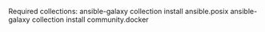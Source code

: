 Required collections:
ansible-galaxy collection install ansible.posix
ansible-galaxy collection install community.docker
